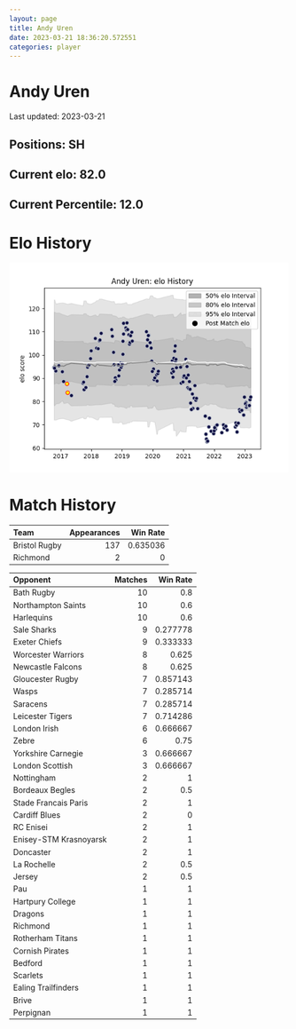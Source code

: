```yaml
---  
layout: page  
title: Andy Uren  
date: 2023-03-21 18:36:20.572551  
categories: player  
---
```

# Andy Uren


Last updated: 2023-03-21
## Positions: SH

## Current elo: 82.0

## Current Percentile: 12.0

# Elo History


![elo history](history_AndyUren.png)
# Match History


| Team          |   Appearances |   Win Rate |
|:--------------|--------------:|-----------:|
| Bristol Rugby |           137 |   0.635036 |
| Richmond      |             2 |   0        |

| Opponent               |   Matches |   Win Rate |
|:-----------------------|----------:|-----------:|
| Bath Rugby             |        10 |   0.8      |
| Northampton Saints     |        10 |   0.6      |
| Harlequins             |        10 |   0.6      |
| Sale Sharks            |         9 |   0.277778 |
| Exeter Chiefs          |         9 |   0.333333 |
| Worcester Warriors     |         8 |   0.625    |
| Newcastle Falcons      |         8 |   0.625    |
| Gloucester Rugby       |         7 |   0.857143 |
| Wasps                  |         7 |   0.285714 |
| Saracens               |         7 |   0.285714 |
| Leicester Tigers       |         7 |   0.714286 |
| London Irish           |         6 |   0.666667 |
| Zebre                  |         6 |   0.75     |
| Yorkshire Carnegie     |         3 |   0.666667 |
| London Scottish        |         3 |   0.666667 |
| Nottingham             |         2 |   1        |
| Bordeaux Begles        |         2 |   0.5      |
| Stade Francais Paris   |         2 |   1        |
| Cardiff Blues          |         2 |   0        |
| RC Enisei              |         2 |   1        |
| Enisey-STM Krasnoyarsk |         2 |   1        |
| Doncaster              |         2 |   1        |
| La Rochelle            |         2 |   0.5      |
| Jersey                 |         2 |   0.5      |
| Pau                    |         1 |   1        |
| Hartpury College       |         1 |   1        |
| Dragons                |         1 |   1        |
| Richmond               |         1 |   1        |
| Rotherham Titans       |         1 |   1        |
| Cornish Pirates        |         1 |   1        |
| Bedford                |         1 |   1        |
| Scarlets               |         1 |   1        |
| Ealing Trailfinders    |         1 |   1        |
| Brive                  |         1 |   1        |
| Perpignan              |         1 |   1        |